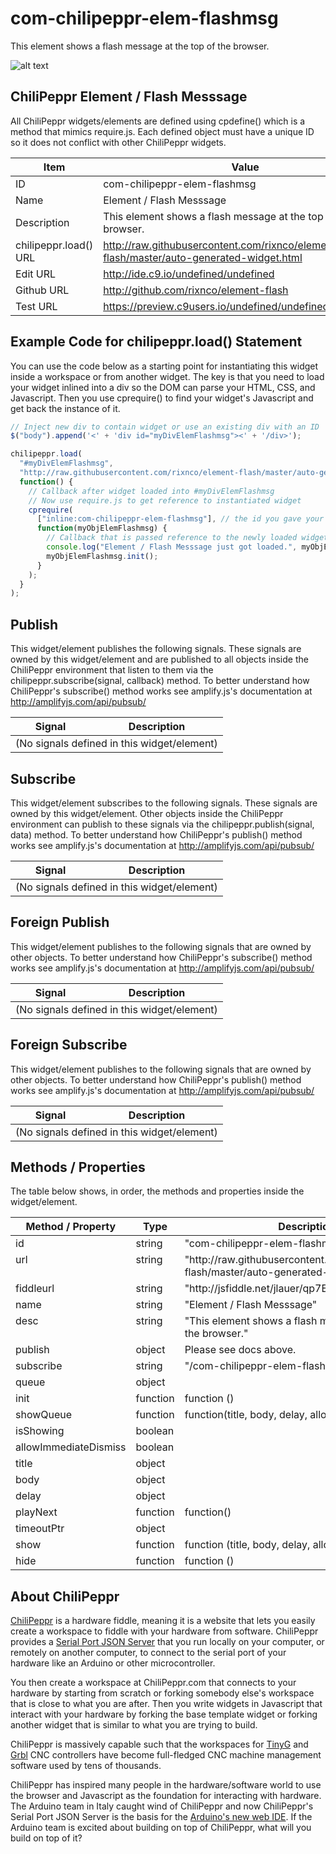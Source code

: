 # com-chilipeppr-elem-flashmsg
This element shows a flash message at the top of the browser.

![alt text](screenshot.png "Screenshot")

## ChiliPeppr Element / Flash Messsage

All ChiliPeppr widgets/elements are defined using cpdefine() which is a method
that mimics require.js. Each defined object must have a unique ID so it does
not conflict with other ChiliPeppr widgets.

| Item                  | Value           |
| -------------         | ------------- | 
| ID                    | com-chilipeppr-elem-flashmsg |
| Name                  | Element / Flash Messsage |
| Description           | This element shows a flash message at the top of the browser. |
| chilipeppr.load() URL | http://raw.githubusercontent.com/rixnco/element-flash/master/auto-generated-widget.html |
| Edit URL              | http://ide.c9.io/undefined/undefined |
| Github URL            | http://github.com/rixnco/element-flash |
| Test URL              | https://preview.c9users.io/undefined/undefined/widget.html |

## Example Code for chilipeppr.load() Statement

You can use the code below as a starting point for instantiating this widget 
inside a workspace or from another widget. The key is that you need to load 
your widget inlined into a div so the DOM can parse your HTML, CSS, and 
Javascript. Then you use cprequire() to find your widget's Javascript and get 
back the instance of it.

```javascript
// Inject new div to contain widget or use an existing div with an ID
$("body").append('<' + 'div id="myDivElemFlashmsg"><' + '/div>');

chilipeppr.load(
  "#myDivElemFlashmsg",
  "http://raw.githubusercontent.com/rixnco/element-flash/master/auto-generated-widget.html",
  function() {
    // Callback after widget loaded into #myDivElemFlashmsg
    // Now use require.js to get reference to instantiated widget
    cprequire(
      ["inline:com-chilipeppr-elem-flashmsg"], // the id you gave your widget
      function(myObjElemFlashmsg) {
        // Callback that is passed reference to the newly loaded widget
        console.log("Element / Flash Messsage just got loaded.", myObjElemFlashmsg);
        myObjElemFlashmsg.init();
      }
    );
  }
);

```

## Publish

This widget/element publishes the following signals. These signals are owned by this widget/element and are published to all objects inside the ChiliPeppr environment that listen to them via the 
chilipeppr.subscribe(signal, callback) method. 
To better understand how ChiliPeppr's subscribe() method works see amplify.js's documentation at http://amplifyjs.com/api/pubsub/

  <table id="com-chilipeppr-elem-pubsubviewer-pub" class="table table-bordered table-striped">
      <thead>
          <tr>
              <th style="">Signal</th>
              <th style="">Description</th>
          </tr>
      </thead>
      <tbody>
      <tr><td colspan="2">(No signals defined in this widget/element)</td></tr>    
      </tbody>
  </table>

## Subscribe

This widget/element subscribes to the following signals. These signals are owned by this widget/element. Other objects inside the ChiliPeppr environment can publish to these signals via the chilipeppr.publish(signal, data) method. 
To better understand how ChiliPeppr's publish() method works see amplify.js's documentation at http://amplifyjs.com/api/pubsub/

  <table id="com-chilipeppr-elem-pubsubviewer-sub" class="table table-bordered table-striped">
      <thead>
          <tr>
              <th style="">Signal</th>
              <th style="">Description</th>
          </tr>
      </thead>
      <tbody>
      <tr><td colspan="2">(No signals defined in this widget/element)</td></tr>    
      </tbody>
  </table>

## Foreign Publish

This widget/element publishes to the following signals that are owned by other objects. 
To better understand how ChiliPeppr's subscribe() method works see amplify.js's documentation at http://amplifyjs.com/api/pubsub/

  <table id="com-chilipeppr-elem-pubsubviewer-foreignpub" class="table table-bordered table-striped">
      <thead>
          <tr>
              <th style="">Signal</th>
              <th style="">Description</th>
          </tr>
      </thead>
      <tbody>
      <tr><td colspan="2">(No signals defined in this widget/element)</td></tr>    
      </tbody>
  </table>

## Foreign Subscribe

This widget/element publishes to the following signals that are owned by other objects.
To better understand how ChiliPeppr's publish() method works see amplify.js's documentation at http://amplifyjs.com/api/pubsub/

  <table id="com-chilipeppr-elem-pubsubviewer-foreignsub" class="table table-bordered table-striped">
      <thead>
          <tr>
              <th style="">Signal</th>
              <th style="">Description</th>
          </tr>
      </thead>
      <tbody>
      <tr><td colspan="2">(No signals defined in this widget/element)</td></tr>    
      </tbody>
  </table>

## Methods / Properties

The table below shows, in order, the methods and properties inside the widget/element.

  <table id="com-chilipeppr-elem-methodsprops" class="table table-bordered table-striped">
      <thead>
          <tr>
              <th style="">Method / Property</th>
              <th>Type</th>
              <th style="">Description</th>
          </tr>
      </thead>
      <tbody>
      <tr valign="top"><td>id</td><td>string</td><td>"com-chilipeppr-elem-flashmsg"</td></tr><tr valign="top"><td>url</td><td>string</td><td>"http://raw.githubusercontent.com/rixnco/element-flash/master/auto-generated-widget.html"</td></tr><tr valign="top"><td>fiddleurl</td><td>string</td><td>"http://jsfiddle.net/jlauer/qp7Em/"</td></tr><tr valign="top"><td>name</td><td>string</td><td>"Element / Flash Messsage"</td></tr><tr valign="top"><td>desc</td><td>string</td><td>"This element shows a flash message at the top of the browser."</td></tr><tr valign="top"><td>publish</td><td>object</td><td>Please see docs above.</td></tr><tr valign="top"><td>subscribe</td><td>string</td><td>"/com-chilipeppr-elem-flashmsg/flashmsg"</td></tr><tr valign="top"><td>queue</td><td>object</td><td></td></tr><tr valign="top"><td>init</td><td>function</td><td>function () </td></tr><tr valign="top"><td>showQueue</td><td>function</td><td>function(title, body, delay, allowImmediateDismiss) </td></tr><tr valign="top"><td>isShowing</td><td>boolean</td><td></td></tr><tr valign="top"><td>allowImmediateDismiss</td><td>boolean</td><td></td></tr><tr valign="top"><td>title</td><td>object</td><td></td></tr><tr valign="top"><td>body</td><td>object</td><td></td></tr><tr valign="top"><td>delay</td><td>object</td><td></td></tr><tr valign="top"><td>playNext</td><td>function</td><td>function() </td></tr><tr valign="top"><td>timeoutPtr</td><td>object</td><td></td></tr><tr valign="top"><td>show</td><td>function</td><td>function (title, body, delay, allowImmediateDismiss) </td></tr><tr valign="top"><td>hide</td><td>function</td><td>function () </td></tr>
      </tbody>
  </table>


## About ChiliPeppr

[ChiliPeppr](http://chilipeppr.com) is a hardware fiddle, meaning it is a 
website that lets you easily
create a workspace to fiddle with your hardware from software. ChiliPeppr provides
a [Serial Port JSON Server](https://github.com/johnlauer/serial-port-json-server) 
that you run locally on your computer, or remotely on another computer, to connect to 
the serial port of your hardware like an Arduino or other microcontroller.

You then create a workspace at ChiliPeppr.com that connects to your hardware 
by starting from scratch or forking somebody else's
workspace that is close to what you are after. Then you write widgets in
Javascript that interact with your hardware by forking the base template 
widget or forking another widget that
is similar to what you are trying to build.

ChiliPeppr is massively capable such that the workspaces for 
[TinyG](http://chilipeppr.com/tinyg) and [Grbl](http://chilipeppr.com/grbl) CNC 
controllers have become full-fledged CNC machine management software used by
tens of thousands.

ChiliPeppr has inspired many people in the hardware/software world to use the
browser and Javascript as the foundation for interacting with hardware. The
Arduino team in Italy caught wind of ChiliPeppr and now
ChiliPeppr's Serial Port JSON Server is the basis for the 
[Arduino's new web IDE](https://create.arduino.cc/). If the Arduino team is excited about building on top
of ChiliPeppr, what
will you build on top of it?

